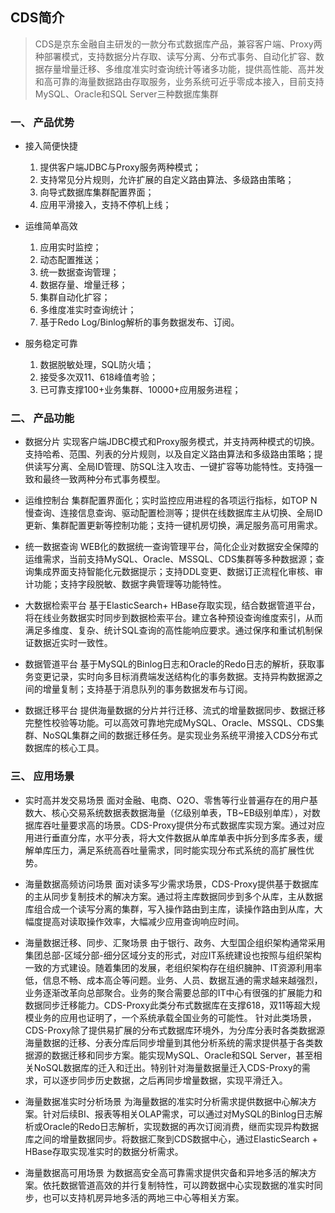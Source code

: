 ## CDS简介

> CDS是京东金融自主研发的一款分布式数据库产品，兼容客户端、Proxy两种部署模式，支持数据分片存取、读写分离、分布式事务、自动化扩容、数据存量增量迁移、多维度准实时查询统计等诸多功能，提供高性能、高并发和高可靠的海量数据路由存取服务，业务系统可近乎零成本接入，目前支持MySQL、Oracle和SQL Server三种数据库集群


### 一、 产品优势

- 接入简便快捷
  1. 提供客户端JDBC与Proxy服务两种模式；
  2. 支持常见分片规则，允许扩展的自定义路由算法、多级路由策略；
  3. 向导式数据库集群配置界面；
  4. 应用平滑接入，支持不停机上线；

- 运维简单高效
  1. 应用实时监控；
  2. 动态配置推送；
  3.  统一数据查询管理；
  4.  数据存量、增量迁移；
  5.  集群自动化扩容；
  6.  多维度准实时查询统计；
  7.   基于Redo Log/Binlog解析的事务数据发布、订阅。

- 服务稳定可靠
  1. 数据脱敏处理，SQL防火墙；
  2. 接受多次双11、618峰值考验；
  3. 已可靠支撑100+业务集群、10000+应用服务进程；


### 二、  产品功能

- 数据分片
  实现客户端JDBC模式和Proxy服务模式，并支持两种模式的切换。支持哈希、范围、列表的分片规则，以及自定义路由算法和多级路由策略；提供读写分离、全局ID管理、防SQL注入攻击、一键扩容等功能特性。支持强一致和最终一致两种分布式事务模型。

- 运维控制台
  集群配置界面化；实时监控应用进程的各项运行指标，如TOP N慢查询、连接信息查询、驱动配置检测等；提供在线数据库主从切换、全局ID更新、集群配置更新等控制功能；支持一键机房切换，满足服务高可用需求。

- 统一数据查询
  WEB化的数据统一查询管理平台，简化企业对数据安全保障的运维需求，当前支持MySQL、Oracle、MSSQL、CDS集群等多种数据源；查询集成界面支持智能化元数据提示；支持DDL变更、数据订正流程化审核、审计功能；支持字段脱敏、数据字典管理等功能特性。

- 大数据检索平台
  基于ElasticSearch+ HBase存取实现，结合数据管道平台，将在线业务数据实时同步到数据检索平台。建立各种预设查询维度索引，从而满足多维度、复杂、统计SQL查询的高性能响应要求。通过保序和重试机制保证数据近实时一致性。

- 数据管道平台
  基于MySQL的Binlog日志和Oracle的Redo日志的解析，获取事务变更记录，实时向多目标消费端发送结构化的事务数据。支持异构数据源之间的增量复制；支持基于消息队列的事务数据发布与订阅。 

- 数据迁移平台
  提供海量数据的分片并行迁移、流式的增量数据同步、数据迁移完整性校验等功能。可以高效可靠地完成MySQL、Oracle、MSSQL、CDS集群、NoSQL集群之间的数据迁移任务。是实现业务系统平滑接入CDS分布式数据库的核心工具。


### 三、 应用场景

- 实时高并发交易场景
  面对金融、电商、O2O、零售等行业普遍存在的用户基数大、核心交易系统数据表数据海量（亿级别单表，TB~EB级别单库），对数据库吞吐量要求高的场景。CDS-Proxy提供分布式数据库实现方案。通过对应用进行垂直分库，水平分表，将大文件数据从单库单表中拆分到多库多表，缓解单库压力，满足系统高吞吐量需求，同时能实现分布式系统的高扩展性优势。

- 海量数据高频访问场景
  面对读多写少需求场景，CDS-Proxy提供基于数据库的主从同步复制技术的解决方案。通过将主库数据同步到多个从库，主从数据库组合成一个读写分离的集群，写入操作路由到主库，读操作路由到从库，大幅度提高对读取操作效率，大幅减少应用查询响应时间。

- 海量数据迁移、同步、汇聚场景
  由于银行、政务、大型国企组织架构通常采用集团总部-区域分部-细分区域分支的形式，对应IT系统建设也按照与组织架构一致的方式建设。随着集团的发展，老组织架构存在组织臃肿、IT资源利用率低，信息不畅、成本高企等问题。业务、人员、数据互通的需求越来越强烈，业务逐渐改革向总部聚合。业务的聚合需要总部的IT中心有很强的扩展能力和数据同步迁移能力。CDS-Proxy此类分布式数据库在支撑618，双11等超大规模业务的应用也证明了，一个系统承载全国业务的可能性。
  针对此类场景，CDS-Proxy除了提供易扩展的分布式数据库环境外，为分库分表时各类数据源海量数据的迁移、分表分库后同步增量到其他分析系统的需求提供基于各类数据源的数据迁移和同步方案。能实现MySQL、Oracle和SQL Server，甚至相关NoSQL数据库的迁入和迁出。特别针对海量数据量迁入CDS-Proxy的需求，可以逐步同步历史数据，之后再同步增量数据，实现平滑迁入。

- 海量数据准实时分析场景
  为海量数据的准实时分析需求提供数据中心解决方案。针对后续BI、报表等相关OLAP需求，可以通过对MySQL的Binlog日志解析或Oracle的Redo日志解析，实现数据的再次订阅消费，继而实现异构数据库之间的增量数据同步。将数据汇聚到CDS数据中心，通过ElasticSearch + HBase存取实现准实时的数据分析需求。

- 海量数据高可用场景
  为数据高安全高可靠需求提供灾备和异地多活的解决方案。依托数据管道高效的并行复制特性，可以跨数据中心实现数据的准实时同步，也可以支持机房异地多活的两地三中心等相关方案。

